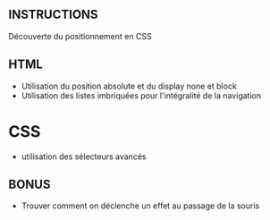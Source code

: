 ## INSTRUCTIONS
Découverte du positionnement en CSS

## HTML
- Utilisation du position absolute et du display none et block
- Utilisation des listes imbriquées pour l'intégralité de la navigation

# CSS
- utilisation des sélecteurs avancés

## BONUS
- Trouver comment on déclenche un effet au passage de la souris
